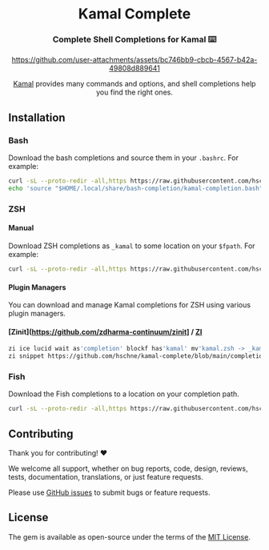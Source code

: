 <div align="center">

# Kamal Complete

### Complete Shell Completions for Kamal ⌨️

https://github.com/user-attachments/assets/bc746bb9-cbcb-4567-b42a-49808d889641

 [Kamal](https://kamal-deploy.org/) provides many commands and options, and shell completions help you find the right ones.

</div>

## Installation

### Bash

Download the bash completions and source them in your `.bashrc`. For example:

```bash
curl -sL --proto-redir -all,https https://raw.githubusercontent.com/hschne/kamal-complete/refs/heads/main/completions/kamal.bash > ~/.local/share/bash-completion/kamal-completion.bash
echo 'source "$HOME/.local/share/bash-completion/kamal-completion.bash"' >> $HOME/.bashrc
```

### ZSH

#### Manual

Download ZSH completions as `_kamal` to some location on your `$fpath`. For example:

```bash
curl -sL --proto-redir -all,https https://raw.githubusercontent.com/hschne/kamal-complete/refs/heads/main/completions/kamal.zsh > ~/.local/share/zsh-completion/_kamal
```

#### Plugin Managers

You can download and manage Kamal completions for ZSH using various plugin managers.

#### [Zinit](https://github.com/zdharma-continuum/zinit] / [ZI](https://wiki.zshell.dev/)

```zsh
zi ice lucid wait as'completion' blockf has'kamal' mv'kamal.zsh -> _kamal'
zi snippet https://github.com/hschne/kamal-complete/blob/main/completions/kamal.zsh
```

### Fish

Download the Fish completions to a location on your completion path.

```bash
curl -sL --proto-redir -all,https https://raw.githubusercontent.com/hschne/kamal-complete/refs/heads/main/completions/kamal.fish > ~/.config/fish/completions/kamal.fish
```

## Contributing

Thank you for contributing! :heart:

We welcome all support, whether on bug reports, code, design, reviews, tests, documentation, translations, or just feature requests.

Please use [GitHub issues](https://github.com/hschne/kamal-complete/issues) to submit bugs or feature requests.

## License

The gem is available as open-source under the terms of the [MIT License](https://opensource.org/licenses/MIT).
